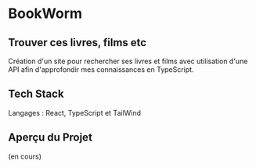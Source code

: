 # BookWorm

## Trouver ces livres, films etc

Création d'un site pour rechercher ses livres et films avec utilisation d'une API afin d'approfondir mes connaissances en TypeScript.


## Tech Stack

Langages : React, TypeScript et TailWind

## Aperçu du Projet

(en cours)
